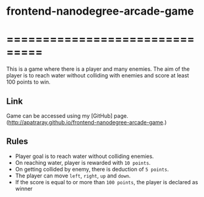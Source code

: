 
# frontend-nanodegree-arcade-game
# ===============================

This is a game where there is a player and many enemies. The aim of the player
is to reach water without colliding with enemies and score at least 100 points to win.

## Link

Game can be accessed using my [GitHub] page.(http://apatraray.github.io/frontend-nanodegree-arcade-game.)

## Rules

- Player goal is to reach water without colliding enemies.
- On reaching water, player is rewarded with `10 points`.
- On getting collided by enemy, there is deduction of `5 points`.
- The player can move `left`, `right`, `up` and `down`.
- If the score is equal to or more than `100 points`, the player is declared as winner



